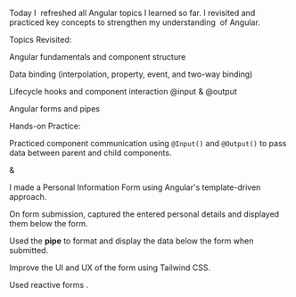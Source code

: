 Today I  refreshed all Angular topics I  learned so far. I revisited and practiced key concepts to strengthen my understanding  of Angular.

Topics Revisited:

Angular fundamentals and component structure

Data binding (interpolation, property, event, and two-way binding)

Lifecycle hooks and component interaction @input & @output

Angular forms and pipes

Hands-on Practice:

Practiced component communication using `@Input()` and `@Output()`  to pass data between parent and child components.

&

I made a Personal Information Form using Angular's template-driven approach. 

On form submission, captured the entered personal details and displayed them below the form.

Used the **pipe** to format and display the data below the form when submitted.

Improve the UI and UX of the form using Tailwind CSS.

Used reactive forms .
